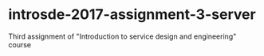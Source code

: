 # introsde-2017-assignment-3-server
Third assignment of "Introduction to service design and engineering" course
